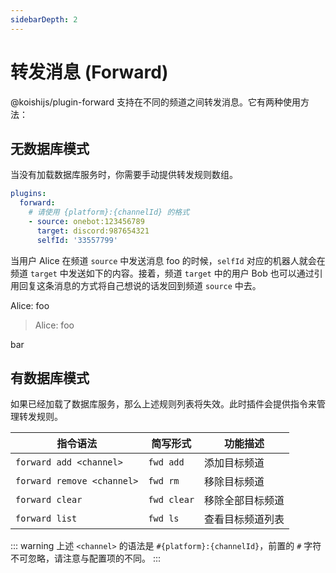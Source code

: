 ```yaml
---
sidebarDepth: 2
---
```


# 转发消息 (Forward)

@koishijs/plugin-forward 支持在不同的频道之间转发消息。它有两种使用方法：

## 无数据库模式

当没有加载数据库服务时，你需要手动提供转发规则数组。

```yaml title=koishi.yml
plugins:
  forward:
    # 请使用 {platform}:{channelId} 的格式
    - source: onebot:123456789
      target: discord:987654321
      selfId: '33557799'
```

当用户 Alice 在频道 `source` 中发送消息 foo 的时候，`selfId` 对应的机器人就会在频道 `target` 中发送如下的内容。接着，频道 `target` 中的用户 Bob 也可以通过引用回复这条消息的方式将自己想说的话发回到频道 `source` 中去。

<panel-view title="聊天记录">
<chat-message nickname="Koishi" avatar="/koishi.png">
<p>Alice: foo</p>
</chat-message>
<chat-message nickname="Bob" color="#00994d">
<blockquote><p>Alice: foo</p></blockquote>
<p>bar</p>
</chat-message>
</panel-view>

## 有数据库模式

如果已经加载了数据库服务，那么上述规则列表将失效。此时插件会提供指令来管理转发规则。

| 指令语法 | 简写形式 | 功能描述 |
| -------- | -------- | -------- |
| `forward add <channel>` | `fwd add` | 添加目标频道 |
| `forward remove <channel>` | `fwd rm` | 移除目标频道 |
| `forward clear` | `fwd clear` | 移除全部目标频道 |
| `forward list` | `fwd ls` | 查看目标频道列表 |

::: warning
上述 `<channel>` 的语法是 `#{platform}:{channelId}`，前置的 `#` 字符不可忽略，请注意与配置项的不同。
:::

